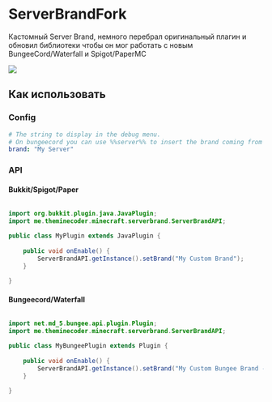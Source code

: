 # ServerBrandFork

Кастомный Server Brand, немного перебрал оригинальный плагин и обновил библиотеки чтобы он мог работать с новым BungeeCord/Waterfall и Spigot/PaperMC

![](https://i.imgur.com/YIpk7nK.png)

## Как использовать
### Config
```yaml
# The string to display in the debug menu.
# On bungeecord you can use %%server%% to insert the brand coming from the backend server, eg to show the instance id
brand: "My Server"
```

### API
#### Bukkit/Spigot/Paper
```java

import org.bukkit.plugin.java.JavaPlugin;
import me.theminecoder.minecraft.serverbrand.ServerBrandAPI;

public class MyPlugin extends JavaPlugin {
    
    public void onEnable() {
        ServerBrandAPI.getInstance().setBrand("My Custom Brand");
    }
    
}
```

#### Bungeecord/Waterfall
```java

import net.md_5.bungee.api.plugin.Plugin;
import me.theminecoder.minecraft.serverbrand.ServerBrandAPI;

public class MyBungeePlugin extends Plugin {
    
    public void onEnable() {
        ServerBrandAPI.getInstance().setBrand("My Custom Bungee Brand -> %%server%%");
    }
    
}

```
